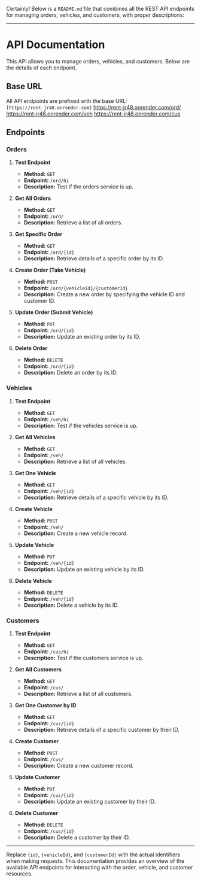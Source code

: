 Certainly! Below is a `README.md` file that combines all the REST API endpoints for managing orders, vehicles, and customers, with proper descriptions:

---

# API Documentation

This API allows you to manage orders, vehicles, and customers. Below are the details of each endpoint.

## Base URL

All API endpoints are prefixed with the base URL:  
`[https://rent-jr48.onrender.com]`
https://rent-jr48.onrender.com/ord/
https://rent-jr48.onrender.com/veh
https://rent-jr48.onrender.com/cus

## Endpoints

### Orders

1. **Test Endpoint**
   - **Method:** `GET`
   - **Endpoint:** `/ord/hi`
   - **Description:** Test if the orders service is up.

2. **Get All Orders**
   - **Method:** `GET`
   - **Endpoint:** `/ord/`
   - **Description:** Retrieve a list of all orders.

3. **Get Specific Order**
   - **Method:** `GET`
   - **Endpoint:** `/ord/{id}`
   - **Description:** Retrieve details of a specific order by its ID.

4. **Create Order (Take Vehicle)**
   - **Method:** `POST`
   - **Endpoint:** `/ord/{vehicleId}/{customerId}`
   - **Description:** Create a new order by specifying the vehicle ID and customer ID.

5. **Update Order (Submit Vehicle)**
   - **Method:** `PUT`
   - **Endpoint:** `/ord/{id}`
   - **Description:** Update an existing order by its ID.

6. **Delete Order**
   - **Method:** `DELETE`
   - **Endpoint:** `/ord/{id}`
   - **Description:** Delete an order by its ID.

### Vehicles

1. **Test Endpoint**
   - **Method:** `GET`
   - **Endpoint:** `/veh/hi`
   - **Description:** Test if the vehicles service is up.

2. **Get All Vehicles**
   - **Method:** `GET`
   - **Endpoint:** `/veh/`
   - **Description:** Retrieve a list of all vehicles.

3. **Get One Vehicle**
   - **Method:** `GET`
   - **Endpoint:** `/veh/{id}`
   - **Description:** Retrieve details of a specific vehicle by its ID.

4. **Create Vehicle**
   - **Method:** `POST`
   - **Endpoint:** `/veh/`
   - **Description:** Create a new vehicle record.

5. **Update Vehicle**
   - **Method:** `PUT`
   - **Endpoint:** `/veh/{id}`
   - **Description:** Update an existing vehicle by its ID.

6. **Delete Vehicle**
   - **Method:** `DELETE`
   - **Endpoint:** `/veh/{id}`
   - **Description:** Delete a vehicle by its ID.

### Customers

1. **Test Endpoint**
   - **Method:** `GET`
   - **Endpoint:** `/cus/hi`
   - **Description:** Test if the customers service is up.

2. **Get All Customers**
   - **Method:** `GET`
   - **Endpoint:** `/cus/`
   - **Description:** Retrieve a list of all customers.

3. **Get One Customer by ID**
   - **Method:** `GET`
   - **Endpoint:** `/cus/{id}`
   - **Description:** Retrieve details of a specific customer by their ID.

4. **Create Customer**
   - **Method:** `POST`
   - **Endpoint:** `/cus/`
   - **Description:** Create a new customer record.

5. **Update Customer**
   - **Method:** `PUT`
   - **Endpoint:** `/cus/{id}`
   - **Description:** Update an existing customer by their ID.

6. **Delete Customer**
   - **Method:** `DELETE`
   - **Endpoint:** `/cus/{id}`
   - **Description:** Delete a customer by their ID.

---

Replace `{id}`, `{vehicleId}`, and `{customerId}` with the actual identifiers when making requests. 
This documentation provides an overview of the available API endpoints for interacting with the order, vehicle, and customer resources.
